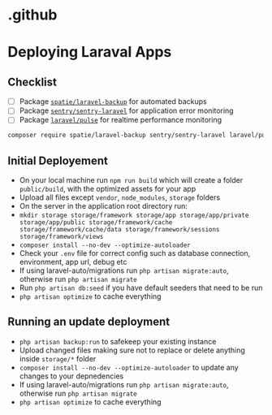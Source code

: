 # .github

# Deploying Laraval Apps

## Checklist
- [ ] Package [`spatie/laravel-backup`](https://spatie.be/docs/laravel-backup/v5/installation-and-setup) for automated backups
- [ ] Package [`sentry/sentry-laravel`](https://docs.sentry.io/platforms/php/guides/laravel/) for application error monitoring
- [ ] Package [`laravel/pulse`](https://laravel.com/docs/12.x/pulse#installation) for realtime performance monitoring

```bash
composer require spatie/laravel-backup sentry/sentry-laravel laravel/pulse
``` 

## Initial Deployement
- On your local machine run `npm run build` which will create a folder `public/build`, with the optimized assets for your app
- Upload all files except `vendor`, `node_modules`, `storage` folders
- On the server in the application root directory run:
- `mkdir storage storage/framework storage/app storage/app/private storage/app/public storage/framework/cache storage/framework/cache/data storage/framework/sessions storage/framework/views`
- `composer install --no-dev --optimize-autoloader`
- Check your `.env` file for correct config such as database connection, environment, app url, debug etc
- If using laravel-auto/migrations run `php artisan migrate:auto`, otherwise run `php artisan migrate`
- Run `php artisan db:seed` if you have default seeders that need to be run
- `php artisan optimize` to cache everything

## Running an update deployment
- `php artisan backup:run` to safekeep your existing instance
- Upload changed files making sure not to replace or delete anything inside `storage/*` folder
- `composer install --no-dev --optimize-autoloader` to update any changes to your depnedencies
- If using laravel-auto/migrations run `php artisan migrate:auto`, otherwise run `php artisan migrate`
- `php artisan optimize` to cache everything
